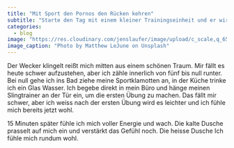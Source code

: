 ```yaml
---
title: "Mit Sport den Pornos den Rücken kehren"
subtitle: "Starte den Tag mit einem kleiner Trainingseinheit und er wird gut"
categories:
  - blog
image: "https://res.cloudinary.com/jenslaufer/image/upload/c_scale,q_65,w_800/v1581925315/matthew-lejune-uU5Jz-b-0yI-unsplash.jpg"
image_caption: "Photo by Matthew LeJune on Unsplash"
---
```


Der Wecker klingelt reißt mich mitten aus einem schönen Traum. Mir fällt es heute schwer aufzustehen, aber ich zähle
innerlich von fünf bis null runter. Bei null gehe ich ins Bad ziehe meine Sportklamotten an, in der Küche trinke ich ein Glas Wasser.
Ich begebe direkt in mein Büro und hänge meinen Slingtrainer an der Tür ein, um die ersten Übung zu machen. Das fällt mir schwer, aber
ich weiss nach der ersten Übung wird es leichter und ich fühle mich bereits jetzt wohl.

15 Minuten später fühle ich mich voller Energie und wach. Die kalte Dusche prasselt auf mich ein und verstärkt das Gefühl noch.
Die heisse Dusche
Ich fühle mich rundum wohl.
